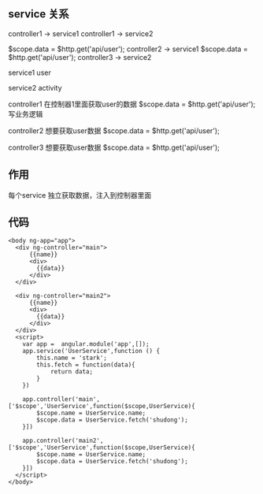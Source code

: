 ## service 关系
controller1 -> service1
controller1 -> service2

  $scope.data = $http.get('api/user');
controller2 -> service1
   $scope.data = $http.get('api/user');
controller3 -> service2


service1
  user

service2
  activity


controller1
  在控制器1里面获取user的数据
   $scope.data = $http.get('api/user');
  写业务逻辑

controller2
  想要获取user数据
   $scope.data = $http.get('api/user');

controller3
  想要获取user数据
   $scope.data = $http.get('api/user');

## 作用
每个service 独立获取数据，注入到控制器里面

## 代码
```
<body ng-app="app">
  <div ng-controller="main">
      {{name}}
      <div>
        {{data}}
      </div>
  </div>

  <div ng-controller="main2">
      {{name}}
      <div>
        {{data}}
      </div>
  </div>
  <script>
    var app =  angular.module('app',[]);
    app.service('UserService',function () {
        this.name = 'stark';
        this.fetch = function(data){
            return data;
        }
    })

    app.controller('main',['$scope','UserService',function($scope,UserService){
        $scope.name = UserService.name;
        $scope.data = UserService.fetch('shudong');
    }])  

    app.controller('main2',['$scope','UserService',function($scope,UserService){
        $scope.name = UserService.name;
        $scope.data = UserService.fetch('shudong');
    }])  
  </script>
</body>
```
